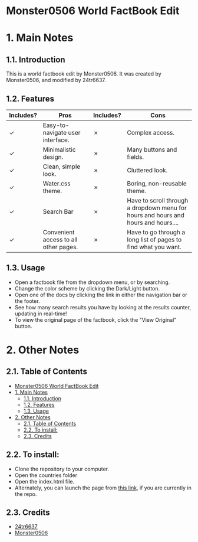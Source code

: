 # Monster0506 World FactBook Edit
# 1. Main Notes
## 1.1. Introduction
This is a world factbook edit by Monster0506.
It was created by Monster0506, and modified by 24tr6637.
## 1.2. Features
| Includes? 	    | Pros 	|  	          Includes?          | Cons 	|
|---	|---	|---	                    |---	|
|✓ 	 | Easy-to-navigate user interface.  |✗ 	| Complex access. 	|
|✓ 	 | Minimalistic design. 	         |✗ 	| Many buttons and fields. 	|
|✓ 	 | Clean, simple look. 	             |✗ 	| Cluttered look. 	|
|✓ 	 | Water.css theme.                	 |✗ 	| Boring, non-reusable theme. 	|
|✓ 	 | Search Bar 	                     |✗ 	| Have to scroll through a dropdown  menu for hours and hours and hours and hours.... 	|
|✓      | Convenient access to all other pages. |✗ | Have to go through a long list of pages to find what you want. 	|
## 1.3. Usage
- Open a factbook file from the dropdown menu, or by searching.
- Change the color scheme by clicking the Dark/Light button.
- Open one of the docs by clicking the link in either the navigation bar or the footer.
- See how many search results you have by looking at the results counter, updating in real-time!
- To view the original page of the factbook, click the "View Original" button.


# 2. Other Notes
## 2.1. Table of Contents
- [Monster0506 World FactBook Edit](#monster0506-world-factbook-edit)
- [1. Main Notes](#1-main-notes)
  - [1.1. Introduction](#11-introduction)
  - [1.2. Features](#12-features)
  - [1.3. Usage](#13-usage)
- [2. Other Notes](#2-other-notes)
  - [2.1. Table of Contents](#21-table-of-contents)
  - [2.2. To install:](#22-to-install)
  - [2.3. Credits](#23-credits)
## 2.2. To install:
- Clone the repository to your computer.
- Open the countries folder
- Open the index.html file.
- Alternately, you can launch the page from [this link](countries/index.html), if you are currently in the repo. 
## 2.3. Credits
- [24tr6637](https://github.com/24tr6637)
- [Monster0506](https://github.com/Monster0506)
